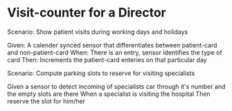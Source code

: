 # Visit-counter for a Director

Scenario: Show patient visits during working days and holidays

  Given: A calender synced sensor that differentiates between patient-card and non-patient-card
  When: There is an entry, sensor identifies the type of card
  Then: Increments the patient-card enteries on that particular day

Scenario: Compute parking slots to reserve for visiting specialists

  Given  a sensor to detect incoming of specialists car
  through it's number and the empty slots are there
  When a specialist is visiting the hospital Then reserve the slot for him/her
